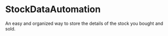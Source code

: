 # StockDataAutomation
An easy and organized way to store the details of the stock you bought and sold.
